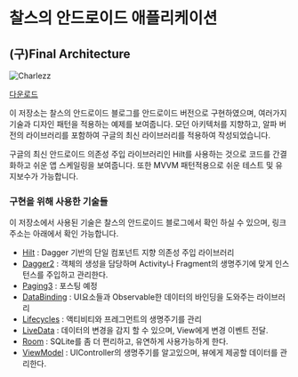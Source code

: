 # 찰스의 안드로이드 애플리케이션
## (구)Final Architecture
![Charlezz](https://lh3.googleusercontent.com/5gjCZrJ3eBRaG3NlGF0LspNdAXUXHC9gGl5Qss-YCCVVLcLTYMnOHUm20qqaxduhz8r0=s360-rw "아이콘")

[다운로드](https://play.google.com/store/apps/details?id=com.charlezz.android)

이 저장소는 찰스의 안드로이드 블로그를 안드로이드 버전으로 구현하였으며, 여러가지 기술과 디자인 패턴을 적용하는 예제를 보여줍니다. 모던 아키텍처를 지향하고, 알파 버전의 라이브러리를 포함하여 구글의 최신 라이브러리를 적용하여 작성되었습니다. 

구글의 최신 안드로이드 의존성 주입 라이브러리인 Hilt를 사용하는 것으로 코드를 간결화하고 쉬운 앱 스케일링을 보여줍니다. 또한 MVVM 패턴적용으로 쉬운 테스트 및 유지보수가 가능합니다.

### 구현을 위해 사용한 기술들
이 저장소에서 사용된 기술은 찰스의 안드로이드 블로그에서 확인 하실 수 있으며, 링크 주소는 아래에서 확인 가능합니다.

- [Hilt](https://www.charlezz.com/?p=44416) : Dagger 기반의 단일 컴포넌트 지향 의존성 주입 라이브러리
- [Dagger2](https://www.charlezz.com/?p=428) : 객체의 생성을 담당하며 Activity나 Fragment의 생명주기에 맞게 인스턴스를 주입하고 관리한다.
- [Paging3](https://charlezz.com) : 포스팅 예정
- [DataBinding](https://developer.android.com/topic/libraries/data-binding/?hl=ko) : UI요소들과 Observable한 데이터의 바인딩을 도와주는 라이브러리
- [Lifecycles](https://developer.android.com/reference/android/arch/lifecycle/Lifecycle) :  액티비티와 프레그먼트의 생명주기를 관리
- [LiveData](http://www.charlezz.com/?p=363) : 데이터의 변경을 감지 할 수 있으며, View에게 변경 이벤트 전달.
- [Room](http://www.charlezz.com/?p=368) : SQLite를 좀 더 편리하고, 유연하게 사용가능하게 한다.
- [ViewModel](http://www.charlezz.com/?p=365) : UIController의 생명주기를 알고있으며, 뷰에게 제공할 데이터를 관리한다.


